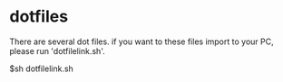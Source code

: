 # dotfiles

There are several dot files.
if you want to these files import to your PC, 
please run 'dotfilelink.sh'.

$sh dotfilelink.sh
